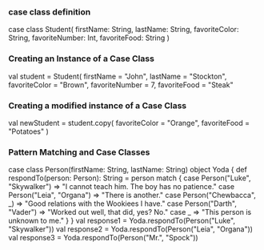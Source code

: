 ### case class definition
case class Student(
firstName: String,
lastName: String,
favoriteColor: String,
favoriteNumber: Int,
favoriteFood: String
)

### Creating an Instance of a Case Class
val student = Student(
firstName = "John",
lastName = "Stockton",
favoriteColor = "Brown",
favoriteNumber = 7,
favoriteFood = "Steak"

### Creating a modified instance of a Case Class
val newStudent = student.copy(
favoriteColor = "Orange",
favoriteFood = "Potatoes"
)

### Pattern Matching and Case Classes
case class Person(firstName: String, lastName: String)
object Yoda {
def respondTo(person: Person): String = person match {
case Person("Luke", "Skywalker") => "I cannot teach him. The boy has no
patience."
case Person("Leia", "Organa") => "There is another."
case Person("Chewbacca", _) => "Good relations with the Wookiees I have."
case Person("Darth", "Vader") => "Worked out well, that did, yes? No."
case _ => "This person is unknown to me."
}
}
val response1 = Yoda.respondTo(Person("Luke", "Skywalker"))
val response2 = Yoda.respondTo(Person("Leia", "Organa"))
val response3 = Yoda.respondTo(Person("Mr.", "Spock"))